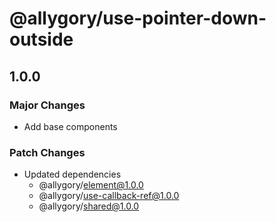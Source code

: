 # @allygory/use-pointer-down-outside

## 1.0.0

### Major Changes

- Add base components

### Patch Changes

- Updated dependencies
  - @allygory/element@1.0.0
  - @allygory/use-callback-ref@1.0.0
  - @allygory/shared@1.0.0
